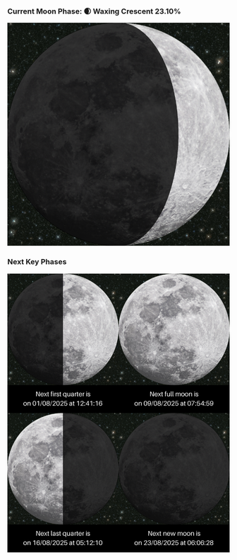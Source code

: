 ### Current Moon Phase: 🌒 Waxing Crescent 23.10%
![Moon Phase](moonphase.png)
### Next Key Phases
![Gallery](gallery.png)